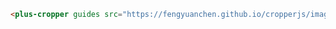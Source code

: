 ```html [template] [dock]
<plus-cropper guides src="https://fengyuanchen.github.io/cropperjs/images/picture.jpg"></plus-cropper>
```
